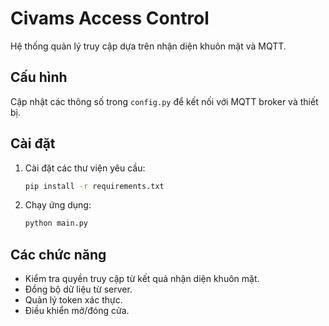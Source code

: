 # Civams Access Control

Hệ thống quản lý truy cập dựa trên nhận diện khuôn mặt và MQTT.

## Cấu hình

Cập nhật các thông số trong `config.py` để kết nối với MQTT broker và thiết bị.

## Cài đặt

1. Cài đặt các thư viện yêu cầu:
    ```bash
    pip install -r requirements.txt
    ```
2. Chạy ứng dụng:
    ```bash
    python main.py
    ```

## Các chức năng
- Kiểm tra quyền truy cập từ kết quả nhận diện khuôn mặt.
- Đồng bộ dữ liệu từ server.
- Quản lý token xác thực.
- Điều khiển mở/đóng cửa.
